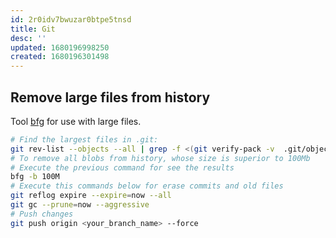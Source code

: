 ```yaml
---
id: 2r0idv7bwuzar0btpe5tnsd
title: Git
desc: ''
updated: 1680196998250
created: 1680196301498
---
```


## Remove large files from history

Tool [bfg](https://github.com/rtyley/bfg-repo-cleaner) for use with large files.

```bash
# Find the largest files in .git:
git rev-list --objects --all | grep -f <(git verify-pack -v  .git/objects/pack/*.idx| sort -k 3 -n | cut -f 1 -d " " | tail -10)
# To remove all blobs from history, whose size is superior to 100Mb
# Execute the previous command for see the results
bfg -b 100M
# Execute this commands below for erase commits and old files
git reflog expire --expire=now --all
git gc --prune=now --aggressive
# Push changes
git push origin <your_branch_name> --force
```
